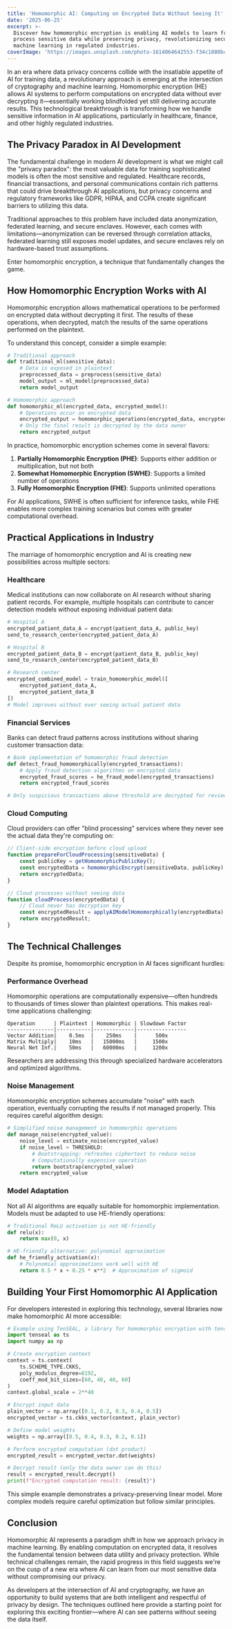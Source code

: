 ```yaml
---
title: 'Homomorphic AI: Computing on Encrypted Data Without Seeing It'
date: '2025-06-25'
excerpt: >-
  Discover how homomorphic encryption is enabling AI models to learn from and
  process sensitive data while preserving privacy, revolutionizing secure
  machine learning in regulated industries.
coverImage: 'https://images.unsplash.com/photo-1614064642553-f34c1080bc43'
---
```

In an era where data privacy concerns collide with the insatiable appetite of AI for training data, a revolutionary approach is emerging at the intersection of cryptography and machine learning. Homomorphic encryption (HE) allows AI systems to perform computations on encrypted data without ever decrypting it—essentially working blindfolded yet still delivering accurate results. This technological breakthrough is transforming how we handle sensitive information in AI applications, particularly in healthcare, finance, and other highly regulated industries.

## The Privacy Paradox in AI Development

The fundamental challenge in modern AI development is what we might call the "privacy paradox": the most valuable data for training sophisticated models is often the most sensitive and regulated. Healthcare records, financial transactions, and personal communications contain rich patterns that could drive breakthrough AI applications, but privacy concerns and regulatory frameworks like GDPR, HIPAA, and CCPA create significant barriers to utilizing this data.

Traditional approaches to this problem have included data anonymization, federated learning, and secure enclaves. However, each comes with limitations—anonymization can be reversed through correlation attacks, federated learning still exposes model updates, and secure enclaves rely on hardware-based trust assumptions.

Enter homomorphic encryption, a technique that fundamentally changes the game.

## How Homomorphic Encryption Works with AI

Homomorphic encryption allows mathematical operations to be performed on encrypted data without decrypting it first. The results of these operations, when decrypted, match the results of the same operations performed on the plaintext.

To understand this concept, consider a simple example:

```python
# Traditional approach
def traditional_ml(sensitive_data):
    # Data is exposed in plaintext
    preprocessed_data = preprocess(sensitive_data)
    model_output = ml_model(preprocessed_data)
    return model_output

# Homomorphic approach
def homomorphic_ml(encrypted_data, encrypted_model):
    # Operations occur on encrypted data
    encrypted_output = homomorphic_operations(encrypted_data, encrypted_model)
    # Only the final result is decrypted by the data owner
    return encrypted_output
```

In practice, homomorphic encryption schemes come in several flavors:

1. **Partially Homomorphic Encryption (PHE)**: Supports either addition or multiplication, but not both
2. **Somewhat Homomorphic Encryption (SWHE)**: Supports a limited number of operations
3. **Fully Homomorphic Encryption (FHE)**: Supports unlimited operations

For AI applications, SWHE is often sufficient for inference tasks, while FHE enables more complex training scenarios but comes with greater computational overhead.

## Practical Applications in Industry

The marriage of homomorphic encryption and AI is creating new possibilities across multiple sectors:

### Healthcare

Medical institutions can now collaborate on AI research without sharing patient records. For example, multiple hospitals can contribute to cancer detection models without exposing individual patient data:

```python
# Hospital A
encrypted_patient_data_A = encrypt(patient_data_A, public_key)
send_to_research_center(encrypted_patient_data_A)

# Hospital B
encrypted_patient_data_B = encrypt(patient_data_B, public_key)
send_to_research_center(encrypted_patient_data_B)

# Research center
encrypted_combined_model = train_homomorphic_model([
    encrypted_patient_data_A,
    encrypted_patient_data_B
])
# Model improves without ever seeing actual patient data
```

### Financial Services

Banks can detect fraud patterns across institutions without sharing customer transaction data:

```python
# Bank implementation of homomorphic fraud detection
def detect_fraud_homomorphically(encrypted_transactions):
    # Apply fraud detection algorithms on encrypted data
    encrypted_fraud_scores = he_fraud_model(encrypted_transactions)
    return encrypted_fraud_scores

# Only suspicious transactions above threshold are decrypted for review
```

### Cloud Computing

Cloud providers can offer "blind processing" services where they never see the actual data they're computing on:

```javascript
// Client-side encryption before cloud upload
function prepareForCloudProcessing(sensitiveData) {
    const publicKey = getHomomorphicPublicKey();
    const encryptedData = homomorphicEncrypt(sensitiveData, publicKey);
    return encryptedData;
}

// Cloud processes without seeing data
function cloudProcess(encryptedData) {
    // Cloud never has decryption key
    const encryptedResult = applyAIModelHomomorphically(encryptedData);
    return encryptedResult;
}
```

## The Technical Challenges

Despite its promise, homomorphic encryption in AI faces significant hurdles:

### Performance Overhead

Homomorphic operations are computationally expensive—often hundreds to thousands of times slower than plaintext operations. This makes real-time applications challenging:

```text
Operation      | Plaintext | Homomorphic | Slowdown Factor
---------------|-----------|-------------|----------------
Vector Addition|    0.5ms  |    250ms    |      500x
Matrix Multiply|    10ms   |   15000ms   |     1500x
Neural Net Inf.|    50ms   |   60000ms   |     1200x
```

Researchers are addressing this through specialized hardware accelerators and optimized algorithms.

### Noise Management

Homomorphic encryption schemes accumulate "noise" with each operation, eventually corrupting the results if not managed properly. This requires careful algorithm design:

```python
# Simplified noise management in homomorphic operations
def manage_noise(encrypted_value):
    noise_level = estimate_noise(encrypted_value)
    if noise_level > THRESHOLD:
        # Bootstrapping: refreshes ciphertext to reduce noise
        # Computationally expensive operation
        return bootstrap(encrypted_value)
    return encrypted_value
```

### Model Adaptation

Not all AI algorithms are equally suitable for homomorphic implementation. Models must be adapted to use HE-friendly operations:

```python
# Traditional ReLU activation is not HE-friendly
def relu(x):
    return max(0, x)

# HE-friendly alternative: polynomial approximation
def he_friendly_activation(x):
    # Polynomial approximations work well with HE
    return 0.5 * x + 0.25 * x**2  # Approximation of sigmoid
```

## Building Your First Homomorphic AI Application

For developers interested in exploring this technology, several libraries now make homomorphic AI more accessible:

```python
# Example using TenSEAL, a library for homomorphic encryption with tensors
import tenseal as ts
import numpy as np

# Create encryption context
context = ts.context(
    ts.SCHEME_TYPE.CKKS,
    poly_modulus_degree=8192,
    coeff_mod_bit_sizes=[60, 40, 40, 60]
)
context.global_scale = 2**40

# Encrypt input data
plain_vector = np.array([0.1, 0.2, 0.3, 0.4, 0.5])
encrypted_vector = ts.ckks_vector(context, plain_vector)

# Define model weights
weights = np.array([0.5, 0.4, 0.3, 0.2, 0.1])

# Perform encrypted computation (dot product)
encrypted_result = encrypted_vector.dot(weights)

# Decrypt result (only the data owner can do this)
result = encrypted_result.decrypt()
print(f"Encrypted computation result: {result}")
```

This simple example demonstrates a privacy-preserving linear model. More complex models require careful optimization but follow similar principles.

## Conclusion

Homomorphic AI represents a paradigm shift in how we approach privacy in machine learning. By enabling computation on encrypted data, it resolves the fundamental tension between data utility and privacy protection. While technical challenges remain, the rapid progress in this field suggests we're on the cusp of a new era where AI can learn from our most sensitive data without compromising our privacy.

As developers at the intersection of AI and cryptography, we have an opportunity to build systems that are both intelligent and respectful of privacy by design. The techniques outlined here provide a starting point for exploring this exciting frontier—where AI can see patterns without seeing the data itself.
